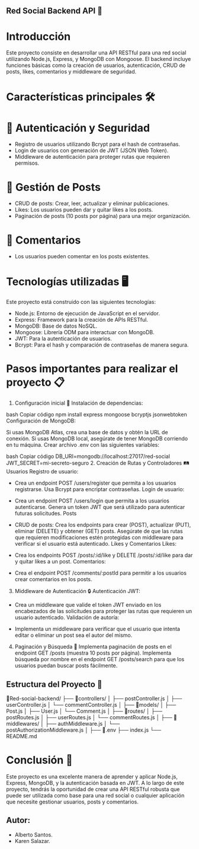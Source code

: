 ## Red Social Backend API 🚀
# Introducción
Este proyecto consiste en desarrollar una API RESTful para una red social utilizando Node.js, Express, y MongoDB con Mongoose. El backend incluye funciones básicas como la creación de usuarios, autenticación, CRUD de posts, likes, comentarios y middleware de seguridad.

# Características principales 🛠️
# 🔐 Autenticación y Seguridad
- Registro de usuarios utilizando Bcrypt para el hash de contraseñas.
- Login de usuarios con generación de JWT (JSON Web Token).
- Middleware de autenticación para proteger rutas que requieren permisos.
# 📱 Gestión de Posts
- CRUD de posts: Crear, leer, actualizar y eliminar publicaciones.
- Likes: Los usuarios pueden dar y quitar likes a los posts.
- Paginación de posts (10 posts por página) para una mejor organización.
# 💬 Comentarios
- Los usuarios pueden comentar en los posts existentes.
# Tecnologías utilizadas 🖥️
Este proyecto está construido con las siguientes tecnologías:

- Node.js: Entorno de ejecución de JavaScript en el servidor.
- Express: Framework para la creación de APIs RESTful.
- MongoDB: Base de datos NoSQL.
- Mongoose: Librería ODM para interactuar con MongoDB.
- JWT: Para la autenticación de usuarios.
- Bcrypt: Para el hash y comparación de contraseñas de manera segura.
# Pasos importantes para realizar el proyecto 📋
1. Configuración inicial 🔧
Instalación de dependencias:

bash
Copiar código
npm install express mongoose bcryptjs jsonwebtoken
Configuración de MongoDB:

Si usas MongoDB Atlas, crea una base de datos y obtén la URL de conexión.
Si usas MongoDB local, asegúrate de tener MongoDB corriendo en tu máquina.
Crear archivo .env con las siguientes variables:

bash
Copiar código
DB_URI=mongodb://localhost:27017/red-social
JWT_SECRET=mi-secreto-seguro
2. Creación de Rutas y Controladores 🛤️
Usuarios
Registro de usuario:

- Crea un endpoint POST /users/register que permita a los usuarios registrarse.
Usa Bcrypt para encriptar contraseñas.
Login de usuario:

- Crea un endpoint POST /users/login que permita a los usuarios autenticarse.
Genera un token JWT que será utilizado para autenticar futuras solicitudes.
Posts
- CRUD de posts:
Crea los endpoints para crear (POST), actualizar (PUT), eliminar (DELETE) y obtener (GET) posts.
Asegúrate de que las rutas que requieren modificaciones estén protegidas con middleware para verificar si el usuario está autenticado.
Likes y Comentarios
Likes:

- Crea los endpoints POST /posts/:id/like y DELETE /posts/:id/like para dar y quitar likes a un post.
Comentarios:

- Crea el endpoint POST /comments/:postId para permitir a los usuarios crear comentarios en los posts.

3. Middleware de Autenticación 🔒
Autenticación JWT:

- Crea un middleware que valide el token JWT enviado en los encabezados de las solicitudes para proteger las rutas que requieren un usuario autenticado.
Validación de autoría:

- Implementa un middleware para verificar que el usuario que intenta editar o eliminar un post sea el autor del mismo.
4. Paginación y Búsqueda 📑
Implementa paginación de posts en el endpoint GET /posts (muestra 10 posts por página).
Implementa búsqueda por nombre en el endpoint GET /posts/search para que los usuarios puedan buscar posts fácilmente.

## Estructura del Proyecto 📂

📂Red-social-backend/
├── 📂controllers/
│   ├── postController.js
│   ├── userController.js
│   └── commentController.js
│
├── 📂models/
│   ├── Post.js
│   ├── User.js
│   └── Comment.js
│
├── 📂routes/
│   ├── postRoutes.js
│   ├── userRoutes.js
│   └── commentRoutes.js
│
├── 📂middlewares/
│   ├── authMiddleware.js
│   └── postAuthorizationMiddleware.js
│
├── 📂.env
├── index.js
└── README.md

# Conclusión 🎯
Este proyecto es una excelente manera de aprender y aplicar Node.js, Express, MongoDB, y la autenticación basada en JWT. A lo largo de este proyecto, tendrás la oportunidad de crear una API RESTful robusta que puede ser utilizada como base para una red social o cualquier aplicación que necesite gestionar usuarios, posts y comentarios.

## Autor: 
- Alberto Santos.
- Karen Salazar.
